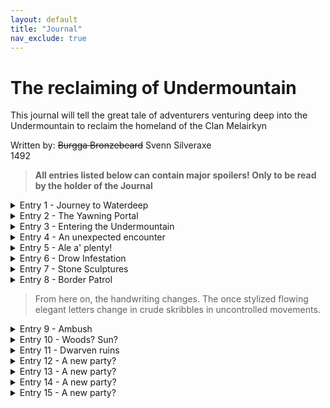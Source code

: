 ```yaml
---
layout: default
title: "Journal"
nav_exclude: true
---
```


# The reclaiming of Undermountain

This journal will tell the great tale of adventurers venturing deep into the Undermountain to reclaim the homeland of the Clan Melairkyn

Written by: ~~Burgga Bronzebeard~~  Svenn Silveraxe  
1492

> **All entries listed below can contain major spoilers! Only to be read by the holder of the Journal**

<details>
  <summary>Entry 1 - Journey to Waterdeep</summary>
  <h2></h2>
  <p> We meet a caravan of merchants who sell dubious, exotic wares. </p>
  <p> All these expensive wares are too much for us, we just want to continue one. </p>
  <p> Couple of miles onward we find a hurt merchant who cries out for help. He seems to be lightly injured, but fine otherwise. He tells us that he has been robbed by a bunch of bandits and needs our help to get his stuff back, promising to pay us in return. We decide to help him out. He lead us to a bandits hideout, where the bandits were lying in wait for us, because that crooked, "merchant“ was part of them! </p>
  <p> They didn't stand a chance against the mighty heroes of Mitrhall Hall. </p>
  <p> Here is to hoping the rest of the journey is uneventful. </p>
</details>

<details>
  <summary>Entry 2 - The Yawning Portal</summary>
  <h2></h2>
  <p> We arrived at the Yawning Portal. </p>
  <p> It was even more impressive then they told us. So many beers, wines, ciders, liquors, etc. I could hardly choose something to order! Not to mention all the delicious food. </p>
  <p> While we were sitting at one of the tables a man approached us. He thought he could ask us for a favour. Since we were going to Undermountain, he wanted us to look for an Alabaster Throne. If we found it, he could reward us handsomely. We accepted. He bought us some more beers and who were we to decline a good cold brew? </p>
</details>

<details>
  <summary>Entry 3 - Entering the Undermountain</summary>
  <p> We entered the Undermountain through the giant hole in the inn. The winch ride took ages. </p>
  <p> Once we arrived down in the first level of the dungeon, an eerie feeling came over me. It felt like we weren't the only ones who are in this place.</p>
  <p> We have this feeling we are being watched. In the small hallways, we find several monsters which have been slain. We do encounter some monsters, especially some hobgoblins. </p>
</details>

<details>
  <summary>Entry 4 - An unexpected encounter</summary>
  <p> After entering the 2nd level, we enter a big room with several draped walls. Several wooden stands are manned by goblins. Upon entering what I can only call a Goblin Bazar, the Goblins panick. They immediately pack up their things. </p>
  <p> A Hobgoblin approaches, he asks us what our business is in this place. We explain we don't want any trouble and are just look for the Temple of Clangeddin Silverbeard. He tells us not to cause any troubles. </p>
  <p> They seem to be selling some rations and crudely made equipment and tools. </p>
  <p> Even for the worst of wares they ask absurd prices. They are probably trying to scam us. </p>
</details>

<details>
  <summary>Entry 5 - Ale a' plenty!</summary>
  <p> Still on the 2nd level, we find a long hallway full with traps. Olaff Sigurdson, our scout ventured in the hallway first. He triggers some traps, but clumsy as he is, gets trapped in one of them. </p>
  <p> At the end of the hallway, we find a secret door, which wasn't closed properly. Maybe someone was here? </p>
  <p> In the room a huge amount of barrels with beer are stacked on top of each other. Of course we try some. It seems to be the long forgotten ale of the dwarves! We are on the correct path. </p>
  <p> Each of use fills up his/her waterskin to savour this nectar of the gods even longer. </p>
</details>

<details>
  <summary>Entry 6 - Drow Infestation</summary>
  <p> We travel through to the 3rd level. We start to discover more spiderwebs. Eventually we arrive in a throne room, riddled with Spider Webs. Giant spiders try to ambush us, but are quickly outmatched. Strewn acros this place are several Drow corpses. We arrive in what seems to be a drow village. Most of the houses are empty and the town inhabitants seem to be brutally murdered. </p>
  <p> In our travels we find several dirt mounds. Interstingly, plants have started to grow from these mounds. Although pale it seems someone has planted some magically infused flowers around here. Did someone come here to plant these? </p>
</details>

<details>
  <summary>Entry 7 - Stone Sculptures</summary>
  <p> Still on the 3rd level, we stumble upon a giant room filled with Stone Sculptures. It seems they aren't quite finished yet. The doors were engraved with images of dwarves. Luckily we could easily open them all. </p>
</details>

<details>
  <summary>Entry 8 - Border Patrol</summary>
  <p> During our search to reach the 4th level, we encounter a Hobgoblin warchief. We are stopped by a patrol of hobgoblins which say we have to register to enter the warchiefs domain. </p>
  <p> We don't want to cause any trouble and comply. It takes forever and seems like such a giant waste of time. They note down everything, our names, occupations, cause of business. They even take a sketch! </p>
  <p> While I was waiting, I was able to look at other entries in their books. It seems several adventurers have registered in the past days. </p>
  <p> One sketch specifically catches my eyes. It appears to be an Eladrin Elf dressed in dark leather gear, wielding heavy crossbow. He had long flowing hair. He seemed to be a ranger, or a rogue? Something like that. </p>
</details>

> From here on, the handwriting changes. The once stylized flowing elegant letters change in crude skribbles in uncontrolled movements.

<details>
  <summary>Entry 9 - Ambush</summary>
  <p> WE WERE AMBUSHED BY DROW. </p>
  <p> A half-drow saved us?? This has got to be a set-up! </p>
  <p> Half-drow seems good. He has his motives. Better not to make him angry. </p>
  <p> I will continue on this mission! May you find piece in the afterlife. </p>
  <ul>
  <li> Hafle Battlehammer </li>
  <li> Burgga Bronzebeard </li>
  <li> Agag Dotidotr </li>
  <li> Olaff Sigurdson </li>
  </ul>
  <p>You will not be forgotten. </p>
</details>

<details>
  <summary>Entry 10 - Woods? Sun?</summary>
  <p> Feels like we are in a dome. There is sunlight, trees, a flowing river. Only thing missing is wind. </p>
  <p> Ents drag bodies to a stone(?) tree. We check it out. Two bodies: an eladrin (from the sketch?) and a drow. Were they companions? </p>
  <p> We enter the stone tree. Meet a druid called Willow. </p>
  <p> Willow is dissapointed because other adventurers attacked her dragon(?). Rumours of dwarven ruins in the next level. </p>
</details>

<details>
  <summary>Entry 11 - Dwarven ruins</summary>
  <p> Proceed to the dwarven ruins as described by Willow </p>
  <p> Find a library, not much to learn for now. </p>
  <p> Lots of noise from a room. We go to investigate. Another party! </p>
  <p> Strange cohesions. Seems there are trust issues here. They are the ones who lost the companions whose bodies were dragged to Willow? </p>
  <p> They want to give them an appropriate goodbye. We tell them to be respectful and they should be good. </p>
  <p> Lots of doubt. No clear guidance. They eventually decide not to risk it. </p>
  <p> Met a new party: </p>
  <ul>
  <li> Faye </li>
  <li> Sargon </li>
  <li> Alvynn </li>
  </ul>
</details>

<details>
  <summary>Entry 12 - A new party?</summary>
  <p> Seems to be an interesting group dynamic. </p>
  <p> Do they even trust each other?? </p>
  <p> As long as they can help me look for the temple or Halaster himself I can use the assisstance! </p>
</details>

<details>
  <summary>Entry 13 - A new party?</summary>
  <p> Seems to be an interesting group dynamic. </p>
  <p> Do they even trust each other?? </p>
  <p> As long as they can help me look for the temple or Halaster himself I can use the assisstance! </p>
</details>

<details>
  <summary>Entry 14 - A new party?</summary>
  <p> Seems to be an interesting group dynamic. </p>
  <p> Do they even trust each other?? </p>
  <p> As long as they can help me look for the temple or Halaster himself I can use the assisstance! </p>
</details>

<details>
  <summary>Entry 15 - A new party?</summary>
  <p> Seems to be an interesting group dynamic. </p>
  <p> Do they even trust each other?? </p>
  <p> As long as they can help me look for the temple or Halaster himself I can use the assisstance! </p>
</details>

